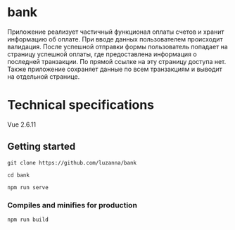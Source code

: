 # bank

Приложение реализует частичный функционал оплаты счетов  и хранит информацию об оплате. 
При вводе данных пользователем происходит валидация. После успешной отправки формы пользователь попадает на страницу
успешной оплаты, где предоставлена информация о последней транзакции. По прямой ссылке на эту страницу доступа нет.
Также приложение сохраняет данные по всем транзакциям и выводит на отдельной странице.

# Technical specifications

Vue 2.6.11

## Getting started

```
git clone https://github.com/luzanna/bank
```

```
cd bank
```

```
npm run serve
```

### Compiles and minifies for production
```
npm run build
```
